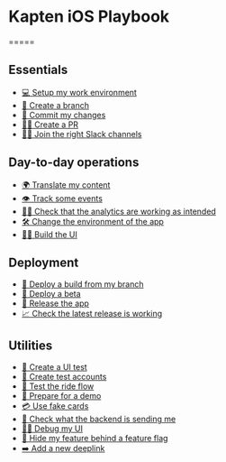 # Kapten iOS Playbook
=====

## Essentials
* [💻 Setup my work environment]()
* [🌲 Create a branch]()
* [🚧 Commit my changes]()
* [👩‍💻 Create a PR]()
* [👨‍💻 Join the right Slack channels]()

## Day-to-day operations
* [🌍 Translate my content]()
* [👁 Track some events]()
* [🕵️‍♀️ Check that the analytics are working as intended]()
* [🛠 Change the environment of the app]()
* [👨‍🎨 Build the UI]()

## Deployment
* [🛶 Deploy a build from my branch]()
* [🚢 Deploy a beta]()
* [🚀 Release the app]()
* [📈 Check the latest release is working]()

## Utilities
* [🤖 Create a UI test]()
* [👤 Create test accounts]()
* [🚗 Test the ride flow]()
* [📱 Prepare for a demo]()
* [💳 Use fake cards]()
* [📡 Check what the backend is sending me]()
* [🕵️‍♂️ Debug my UI]()
* [🚩 Hide my feature behind a feature flag]()
* [➡️ Add a new deeplink]()